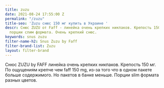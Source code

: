 ```yaml
---
title: zuzu
date: 2021-08-24 17:55:00 Z
permalink: "/zuzu"
title-seo: 'Zuzu снюс 150 мг купить в Украине '
descr: Снюс ZUZU от Faff - линейка очень крепких никпаков. Крепость 150 мг. Цветные
  порции слим формата. Очень крепкий снюс.
keywords: snus zuzu
filter-name-h2: Snus Zuzu by Faff
filter-brand-list: Zuzu
layout: filter-brand
---
```


Снюс ZUZU by FAFF линейка очень крепких никпаков. Крепость 150 мг. По ощущениям крепче чем faff 150 mg, из-за того что в одном пакете больше содержимого. Но пакетов в банке меньше. Порции slim формата разных цветов.